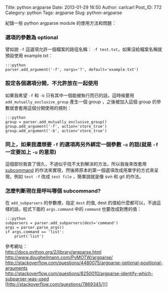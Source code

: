 Title: python argparse
Date: 2013-01-29 16:50
Author: carlcarl
Post_ID: 772
Category: python
Tags: argparse
Slug: python-argparse

紀錄一些 python argparse module 的使用方法和問題：  

### 選項的參數為 optional
譬如說 `-f` 這選項允許一個檔案的路徑名稱： `-f test.txt`，如果沒給檔案名稱就預設使用 example.txt：

	:::python
	parser.add_argument('-f', nargs='?', default='example.txt')

### 設定各個選項分開，不允許放在一起使用
如果我希望 `-f` 和 `-b` 只有其中一個能被執行而已的話，這時候要用 `add_mutually_exclusive_group` 產生一個 group ，之後被加入這個 group 的參數就會套用這個分開使用的規則：

	:::python
	group = parser.add_mutually_exclusive_group()
	group.add_argument('-f', action='store_true')
	group.add_argument('-b', action='store_true')


### 同上，如果我還想要 `-f` 的選項再另外綁定一個參數 `-u` 的話(就是 `-f` 一定要加上 `-u` 的意思)

這個部份我查了很久，不過似乎找不太到解決的方法，所以我後來改套用 <a href="http://docs.python.org/2/library/argparse.html#sub-commands">subcommand</a> 的作法來實現，然後將原本的第一個選項改成用單字的方式來呈現，例如 `test -f` 改成 `test file` ，簡單說就是像 svn 和 git 的作法。

### 怎麼判斷現在是呼叫哪個 subcommand?

在 `add_subparsers` 的參數裡，指定 `dest` 的值, dest 的值給什麼都可以，不過這樣的話，程式下面的 `args.command` 中的 `command` 也要改成對應的值：

	:::python
	subparsers = parser.add_subparsers(dest='command')
	args = parser.parse_args()
	if args.command == 'list':
    	print('list')


參考網址：  
<http://docs.python.org/2/library/argparse.html>  
<http://www.doughellmann.com/PyMOTW/argparse/>  
<http://stackoverflow.com/questions/4480075/argparse-optional-positional-arguments>  
<http://stackoverflow.com/questions/8250010/argparse-identify-which-subparser-was-used>  
[http://stackoverflow.com/questions/7869345/][]

  [http://stackoverflow.com/questions/7869345/]: http://stackoverflow.com/questions/7869345/how-to-make-python-argparse-mutually-exclusive-group-arguments-without-prefix
